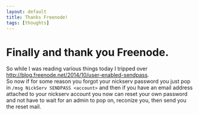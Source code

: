 ```yaml
---
layout: default
title: Thanks Freenode!
tags: [thoughts]
---
```


# Finally and thank you Freenode.  
So while I was reading various things today I tripped over <http://blog.freenode.net/2014/10/user-enabled-sendpass>.  
So now if for some reason you forgot your nickserv password you just pop in `/msg NickServ SENDPASS <account>` and then if you have an email address attached to your nickserv account you now can reset your own password and not have to wait for an admin to pop on, reconize you, then send you the reset mail. 
